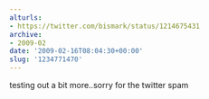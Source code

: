 ```yaml
---
alturls:
- https://twitter.com/bismark/status/1214675431
archive:
- 2009-02
date: '2009-02-16T08:04:30+00:00'
slug: '1234771470'
---
```


testing out a bit more..sorry for the twitter spam

